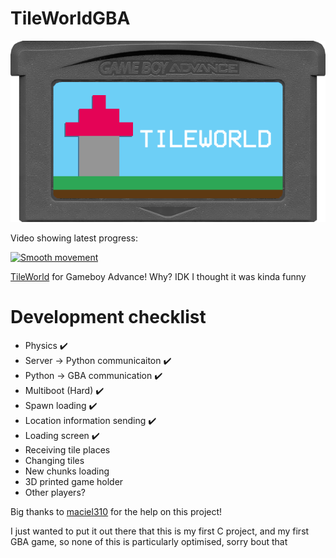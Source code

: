 # TileWorldGBA
![gamecart](https://github.com/Squaresweets/TileWorldGBA/blob/main/GameCart.png)

Video showing latest progress:

[![Smooth movement](https://img.youtube.com/vi/H5mTd7O5Pho/0.jpg)](https://www.youtube.com/watch?v=H5mTd7O5Pho)

[TileWorld](https://tileworld.org) for Gameboy Advance! Why? IDK I thought it was kinda funny

# Development checklist
- Physics ✔️
- Server -> Python communicaiton ✔️
- Python -> GBA communication ✔️
- Multiboot (Hard) ✔️
- Spawn loading ✔️
- Location information sending ✔️
- Loading screen ✔️
- Receiving tile places
- Changing tiles
- New chunks loading
- 3D printed game holder
- Other players?

Big thanks to [maciel310](https://github.com/maciel310) for the help on this project!

I just wanted to put it out there that this is my first C project, and my first GBA game, so none of this is particularly optimised, sorry bout that
